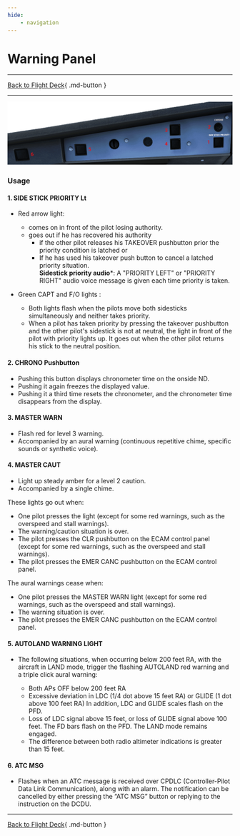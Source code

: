 ```yaml
---
hide:
    - navigation
---
```


# Warning Panel

---

[Back to Flight Deck](../flight-deck.md){ .md-button }

---

![Outer Glareshield Panel](../../../assets/a32nx-briefing/glareshield/warning-panel.png "Outer Glareshield Panel")

### Usage

#### 1. SIDE STICK PRIORITY Lt

- Red arrow light:
    - comes on in front of the pilot losing authority.
    - goes out if he has recovered his authority
        - if the other pilot releases his TAKEOVER pushbutton prior the priority condition is latched or
        - If he has used his takeover push button to cancel a latched priority situation.<br/>
         **Sidestick priority audio***: A "PRIORITY LEFT" or "PRIORITY RIGHT" audio voice message is given each time priority is taken.

- Green CAPT and F/O lights :
    - Both lights flash when the pilots move both sidesticks simultaneously and neither takes priority.
    - When a pilot has taken priority by pressing the takeover pushbutton and the other pilot's sidestick is not at neutral, the light in front of the pilot with priority lights up. It goes out when the other pilot returns his stick to the neutral position.

#### 2. CHRONO Pushbutton

- Pushing this button displays chronometer time on the onside ND.
- Pushing it again freezes the displayed value.
- Pushing it a third time resets the chronometer, and the chronometer time disappears from the display.

#### 3. MASTER WARN

- Flash red for level 3 warning.
- Accompanied by an aural warning (continuous repetitive chime, specific sounds or synthetic voice).

#### 4. MASTER CAUT

- Light up steady amber for a level 2 caution.
- Accompanied by a single chime.

These lights go out when:

- One pilot presses the light (except for some red warnings, such as the overspeed and stall warnings).
- The warning/caution situation is over.
- The pilot presses the CLR pushbutton on the ECAM control panel (except for some red warnings, such as the overspeed and stall warnings).
- The pilot presses the EMER CANC pushbutton on the ECAM control panel.

The aural warnings cease when:

- One pilot presses the MASTER WARN light (except for some red warnings, such as the overspeed and stall warnings).
- The warning situation is over.
- The pilot presses the EMER CANC pushbutton on the ECAM control panel.

#### 5.  AUTOLAND WARNING LIGHT

- The following situations, when occurring below 200 feet RA, with the aircraft in LAND mode, trigger the flashing AUTOLAND red warning and a triple click aural warning:

    - Both APs OFF below 200 feet RA
    - Excessive deviation in LDC (1/4 dot above 15 feet RA) or GLIDE (1 dot above 100 feet RA) In addition, LDC and GLIDE scales flash on the PFD.
    - Loss of LDC signal above 15 feet, or loss of GLIDE signal above 100 feet. The FD bars flash on the PFD. The LAND mode remains engaged.
    - The difference between both radio altimeter indications is greater than 15 feet.

#### 6. ATC MSG

- Flashes when an ATC message is received over CPDLC (Controller-Pilot Data Link Communication), along with an alarm. The notification can be cancelled by either pressing the “ATC MSG” button or replying to the instruction on the DCDU.


---

[Back to Flight Deck](../flight-deck.md){ .md-button }


